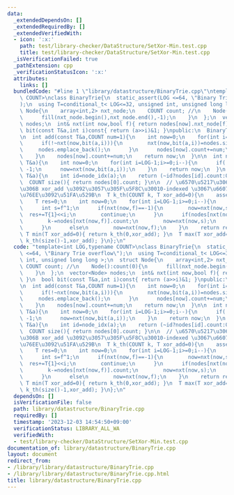 ```yaml
---
data:
  _extendedDependsOn: []
  _extendedRequiredBy: []
  _extendedVerifiedWith:
  - icon: ':x:'
    path: test/library-checker/DataStructure/SetXor-Min.test.cpp
    title: test/library-checker/DataStructure/SetXor-Min.test.cpp
  _isVerificationFailed: true
  _pathExtension: cpp
  _verificationStatusIcon: ':x:'
  attributes:
    links: []
  bundledCode: "#line 1 \"library/datastructure/BinaryTrie.cpp\"\ntemplate<int LOG,typename\
    \ COUNT>\nclass BinaryTrie{\n  static_assert(LOG <=64, \"Binary Trie overflow\"\
    );\n  using T=conditional_t< LOG<=32, unsigned int, unsigned long long >;\n  struct\
    \ Node{\n    array<int,2> nxt_node;\n    COUNT count; //\n    Node():count(0){\n\
    \      fill(nxt_node.begin(),nxt_node.end(),-1);\n    }\n  };\n  vector<Node>\
    \ nodes;\n  int& nxt(int now,bool f){ return nodes[now].nxt_node[f]; }\n  bool\
    \ bit(const T&a,int i)const{ return (a>>i)&1; }\npublic:\n  BinaryTrie():nodes(1,Node()){}\n\
    \n  int add(const T&a,COUNT num=1){\n    int now=0;\n    for(int i=LOG-1;i>=0;i--){\n\
    \      if(!~nxt(now,bit(a,i))){\n        nxt(now,bit(a,i))=nodes.size();\n   \
    \     nodes.emplace_back();\n      }\n      nodes[now].count+=num;\n      now=nxt(now,bit(a,i));\n\
    \    }\n    nodes[now].count+=num;\n    return now;\n  }\n\n  int node_idx(const\
    \ T&a){\n    int now=0;\n    for(int i=LOG-1;i>=0;i--){\n      if(!~nxt(now,bit(a,i)))return\
    \ -1;\n      now=nxt(now,bit(a,i));\n    }\n    return now;\n  }\n  COUNT count(const\
    \ T&a){\n    int id=node_idx(a);\n    return (~id?nodes[id].count:0);\n  }\n\n\
    \  COUNT size(){ return nodes[0].count; }\n\n  // \u6570\u5217\u306E\u5404\u6570\
    \u306B xor_add \u3092\u3057\u305F\u5F8C\u30010-indexed \u3067\u6607\u9806 k \u756A\
    \u76EE\u3092\u51FA\u529B\n  T k_th(COUNT k, T xor_add=0){\n    assert(size()>k);\n\
    \    T res=0;\n    int now=0;\n    for(int i=LOG-1;i>=0;i--){\n      int f=bit(xor_add,i);\n\
    \      int s=f^1;\n      if(nxt(now,f)==-1){\n        now=nxt(now,s);\n      \
    \  res+=T{1}<<i;\n        continue;\n      }\n      if(nodes[nxt(now,f)].count<=k){\n\
    \        k-=nodes[nxt(now,f)].count;\n        now=nxt(now,s);\n        res+=T{1}<<i;\n\
    \      }\n      else\n        now=nxt(now,f);\n    }\n    return res;\n  }\n \
    \ T min(T xor_add=0){ return k_th(0,xor_add); }\n  T max(T xor_add=0){ return\
    \ k_th(size()-1,xor_add); }\n};\n"
  code: "template<int LOG,typename COUNT>\nclass BinaryTrie{\n  static_assert(LOG\
    \ <=64, \"Binary Trie overflow\");\n  using T=conditional_t< LOG<=32, unsigned\
    \ int, unsigned long long >;\n  struct Node{\n    array<int,2> nxt_node;\n   \
    \ COUNT count; //\n    Node():count(0){\n      fill(nxt_node.begin(),nxt_node.end(),-1);\n\
    \    }\n  };\n  vector<Node> nodes;\n  int& nxt(int now,bool f){ return nodes[now].nxt_node[f];\
    \ }\n  bool bit(const T&a,int i)const{ return (a>>i)&1; }\npublic:\n  BinaryTrie():nodes(1,Node()){}\n\
    \n  int add(const T&a,COUNT num=1){\n    int now=0;\n    for(int i=LOG-1;i>=0;i--){\n\
    \      if(!~nxt(now,bit(a,i))){\n        nxt(now,bit(a,i))=nodes.size();\n   \
    \     nodes.emplace_back();\n      }\n      nodes[now].count+=num;\n      now=nxt(now,bit(a,i));\n\
    \    }\n    nodes[now].count+=num;\n    return now;\n  }\n\n  int node_idx(const\
    \ T&a){\n    int now=0;\n    for(int i=LOG-1;i>=0;i--){\n      if(!~nxt(now,bit(a,i)))return\
    \ -1;\n      now=nxt(now,bit(a,i));\n    }\n    return now;\n  }\n  COUNT count(const\
    \ T&a){\n    int id=node_idx(a);\n    return (~id?nodes[id].count:0);\n  }\n\n\
    \  COUNT size(){ return nodes[0].count; }\n\n  // \u6570\u5217\u306E\u5404\u6570\
    \u306B xor_add \u3092\u3057\u305F\u5F8C\u30010-indexed \u3067\u6607\u9806 k \u756A\
    \u76EE\u3092\u51FA\u529B\n  T k_th(COUNT k, T xor_add=0){\n    assert(size()>k);\n\
    \    T res=0;\n    int now=0;\n    for(int i=LOG-1;i>=0;i--){\n      int f=bit(xor_add,i);\n\
    \      int s=f^1;\n      if(nxt(now,f)==-1){\n        now=nxt(now,s);\n      \
    \  res+=T{1}<<i;\n        continue;\n      }\n      if(nodes[nxt(now,f)].count<=k){\n\
    \        k-=nodes[nxt(now,f)].count;\n        now=nxt(now,s);\n        res+=T{1}<<i;\n\
    \      }\n      else\n        now=nxt(now,f);\n    }\n    return res;\n  }\n \
    \ T min(T xor_add=0){ return k_th(0,xor_add); }\n  T max(T xor_add=0){ return\
    \ k_th(size()-1,xor_add); }\n};\n"
  dependsOn: []
  isVerificationFile: false
  path: library/datastructure/BinaryTrie.cpp
  requiredBy: []
  timestamp: '2023-12-03 14:54:50+09:00'
  verificationStatus: LIBRARY_ALL_WA
  verifiedWith:
  - test/library-checker/DataStructure/SetXor-Min.test.cpp
documentation_of: library/datastructure/BinaryTrie.cpp
layout: document
redirect_from:
- /library/library/datastructure/BinaryTrie.cpp
- /library/library/datastructure/BinaryTrie.cpp.html
title: library/datastructure/BinaryTrie.cpp
---
```

